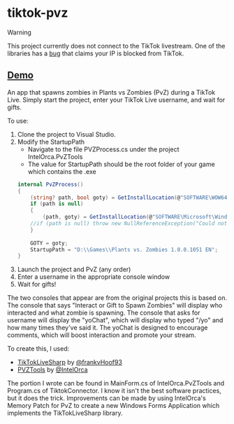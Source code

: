 # tiktok-pvz

> [!WARNING]  
> This project currently does not connect to the TikTok livestream. One of the libraries has a [bug](https://github.com/frankvHoof93/TikTokLiveSharp/issues/95) that claims your IP is blocked from TikTok.

## **[Demo](https://youtu.be/8XMRuGicSDk?si=XcVbBNrVW6MkWtBf)**

An app that spawns zombies in Plants vs Zombies (PvZ) during a TikTok Live. Simply start the project, enter your TikTok Live username, and wait for gifts.

To use:
1. Clone the project to Visual Studio.
2. Modify the StartupPath
	- Navigate to the file PVZProcess.cs under the project IntelOrca.PvZTools
	- The value for StartupPath should be the root folder of your game which contains the .exe
	```cs
	internal PvZProcess()
	{
	    (string? path, bool goty) = GetInstallLocation(@"SOFTWARE\WOW6432Node\Microsoft\Windows\CurrentVersion\Uninstall", wow6432node: true);
	    if (path is null)
	    {
	        (path, goty) = GetInstallLocation(@"SOFTWARE\Microsoft\Windows\CurrentVersion\Uninstall", wow6432node: false);
		//if (path is null) throw new NullReferenceException("Could not find a Plants vs. Zombies installation.");
	    }
		
	    GOTY = goty;
	    StartupPath = "D:\\Games\\Plants vs. Zombies 1.0.0.1051 EN";
	}
	```
3. Launch the project and PvZ (any order)
4. Enter a username in the appropriate console window
5. Wait for gifts!

The two consoles that appear are from the original projects this is based on.
The console that says "Interact or Gift to Spawn Zombies" will display who interacted and what zombie is spawning.
The console that asks for username will display the "yoChat", which will display who typed "/yo" and how many times they've said it. 
The yoChat is designed to encourage comments, which will boost interaction and promote your stream.

To create this, I used:
- [TikTokLiveSharp](https://github.com/frankvHoof93/TikTokLiveSharp) by [@frankvHoof93](https://github.com/frankvHoof93)
- [PVZTools](https://github.com/IntelOrca/PVZTools) by [@IntelOrca](https://github.com/IntelOrca)

The portion I wrote can be found in MainForm.cs of IntelOrca.PvZTools and Program.cs of TiktokConnector.
I know it isn't the best software practices, but it does the trick.
Improvements can be made by using IntelOrca's Memory Patch for PvZ to create a new Windows Forms Application which implements the TikTokLiveSharp library.
